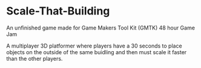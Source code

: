 # Scale-That-Building

An unfinished game made for Game Makers Tool Kit (GMTK) 48 hour Game Jam

A multiplayer 3D platformer where players have a 30 seconds to place objects on the outside of the same buidling and then must scale it faster than the other players.
